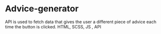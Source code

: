 # Advice-generator
API is used to fetch data that gives the user a different piece of advice each time the button is clicked.
HTML, SCSS, JS , API
